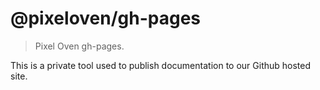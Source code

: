 # @pixeloven/gh-pages

> Pixel Oven gh-pages.

This is a private tool used to publish documentation to our Github hosted site.

